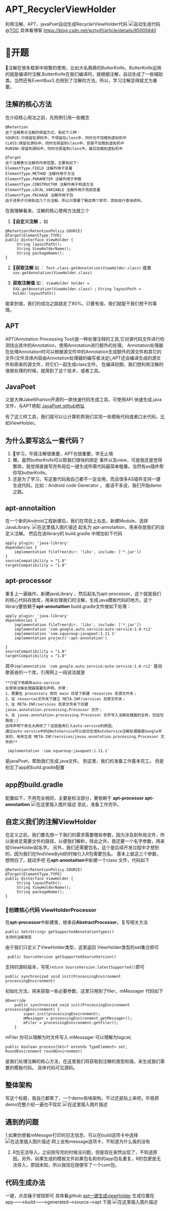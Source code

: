 # APT_RecyclerViewHolder
利用注解、APT、javaPoet自动生成RecyclerViewHolder代码
![自动生成代码](https://github.com/nbwzlyd/APT_RecyclerViewHolder/blob/master/app/gif/code.gif)
@[TOC](这里写自定义目录标题)
具体看博客 https://blog.csdn.net/wzlyd1/article/details/85005840

# 开题

注解在很多框架中频繁的使用，比如大名鼎鼎的ButterKnife，ButterKnife运用的就是编译时注解,ButterKnife在我们编译时，就根据注解，自动生成了一些辅助类。当然还有EventBus3,也用到了注解的方法。所以，学习注解显得就尤为重要。

## 注解的核心方法

在介绍核心用法之前，先照例引用一些概念

    @Retention 
    这个注解表示注解的保留方式，有如下三种： 
    SOURCE:只保留在源码中，不保留在class中，同时也不加载到虚拟机中 
    CLASS:保留在源码中，同时也保留到class中，但是不加载到虚拟机中 
    RUNING:保留到源码中，同时也保留到class中，最后加载到虚拟机中

    @Target 
    这个注解表示注解的作用范围，主要有如下:
    ElementType.FIELD 注解作用于变量
    ElementType.METHOD 注解作用于方法
    ElementType.PARAMETER 注解作用于参数
    ElementType.CONSTRUCTOR 注解作用于构造方法
    ElementType.LOCAL_VARIABLE 注解作用于局部变量
    ElementType.PACKAGE 注解作用于包
    由于该例子只用到这几个元注解，所以只需要了解这两个即可，其他自行查询资料。

在我理解看来，注解的核心使用方法就三个 
 1. **自定义注解** ，如 

```
@Retention(RetentionPolicy.SOURCE)
@Target(ElementType.TYPE)
public @interface ViewHolder {
     String layoutPath();
     String ViewHolderName();
     String packageName();
}
```
 2. **获取注解**  如 ：
```Test.class.getAnnotation(ViewHolder.class)```
或者```xxx.getAnnotation(ViewHolder.class)```

 3. **获取注解值** 如：
 ```ViewHolder holder = XXX.getAnnotation(ViewHolder.class) ;```
 ```String layoutPath = holder.layoutPath()```

能拿到值，我们的成功之路就走了80%，只要有值，我们就能干我们想干的事情。

## APT
APT(Annotation Processing Tool)是一种处理注释的工具,它对源代码文件进行检测找出其中的Annotation，使用Annotation进行额外的处理。
Annotation处理器在处理Annotation时可以根据源文件中的Annotation生成额外的源文件和其它的文件(文件具体内容由Annotation处理器的编写者决定),APT还会编译生成的源文件和原来的源文件，将它们一起生成class文件。
在编译初期，我们想利用注解的值做处理的时候，就用到了这个技术，或者工具。
 
## JavaPoet
又是大神JakeWharton开源的一款快速代码生成工具，可使用API 快速生成.java文件，与APT绝配
 [JavaPoet github地址](https://github.com/square/javapoet)

有了这三样工具，我们就可以让计算机帮我们实现一些模板代码或者口水代码，比如ViewHolder。

## 为什么要写这么一套代码？

 1. 学习，毕竟注解很重要，APT也很重要，学无止境
 2. 懒，虽然butterKnife可以帮我们很快的绑定 事件以及view，可是我还是觉得繁琐，我觉得直接写完布局后一键生成所需代码最简单粗暴。当然有as插件帮你写butterKnife。
 3.  还是为了学习，写这套代码我自己都不一定会用，而且很多AS插件支持一键生成代码，比如：Android code Generator  。
 废话不多说，我们开始demo之路。


## apt-annotaition
在一个新的Android工程新建后，我们在项目上右击，新建Module，选择JavaLibrary.
![在这里插入图片描述](https://img-blog.csdnimg.cn/20181214152507310.png?x-oss-process=image/watermark,type_ZmFuZ3poZW5naGVpdGk,shadow_10,text_aHR0cHM6Ly9ibG9nLmNzZG4ubmV0L3d6bHlkMQ==,size_16,color_FFFFFF,t_70)
起名为 apt-annotaition，用来存放我们的自定义注解。
然后在该library的 build.gradle 中增加如下代码

```
apply plugin: 'java-library'
dependencies {
    implementation fileTree(dir: 'libs', include: ['*.jar'])
}
sourceCompatibility = "1.8"
targetCompatibility = "1.8"
```

## apt-processor

重复上一遍操作，新建javaLibrary ，然后起名为apt-processor，这个就是我们的核心代码存放库，用来处理我们的注解，生成.java模板代码的地方。这个library要依赖于**apt-annotaition**
build.gradle文件做如下处理：

```
apply plugin: 'java-library'
dependencies {
    implementation fileTree(dir: 'libs', include: ['*.jar'])
    implementation 'com.google.auto.service:auto-service:1.0-rc2'
    implementation 'com.squareup:javapoet:1.11.1'
    implementation project(':apt-annotation')

}
sourceCompatibility = "1.8"
targetCompatibility = "1.8"
```
其中`implementation 'com.google.auto.service:auto-service:1.0-rc2'` 是谷歌爸爸的一个库，引用网上一段说法就是

    **介绍下依赖库auto-service
    在使用注解处理器需要先声明，步骤：
    1、需要在 processors 库的 main 目录下新建 resources 资源文件夹；
    2、在 resources文件夹下建立 META-INF/services 目录文件夹；
    3、在 META-INF/services 目录文件夹下创建 javax.annotation.processing.Processor 文件；
    4、在 javax.annotation.processing.Processor 文件写入注解处理器的全称，包括包路径；）
    这样声明下来也太麻烦了？这就是用引入auto-service的原因。
    通过auto-service中的@AutoService可以自动生成AutoService注解处理器是Google开发的，用来生成 META-INF/services/javax.annotation.processing.Processor 文件的**
```
 implementation 'com.squareup:javapoet:1.11.1'
```
是javaPoet，帮助我们生成.java文件。
到这里，我们的准备工作基本完工。
但是别忘了app的build.gradle配置
## app的build.gradle
配置如下，不用完全相同，主要是标注部分，要依赖于 **apt-processor apt-annotaition**
![在这里插入图片描述](https://img-blog.csdnimg.cn/20181214154313658.png?x-oss-process=image/watermark,type_ZmFuZ3poZW5naGVpdGk,shadow_10,text_aHR0cHM6Ly9ibG9nLmNzZG4ubmV0L3d6bHlkMQ==,size_16,color_FFFFFF,t_70)
至此，准备工作完毕。


## 自定义我们的注解ViewHolder
在定义之前，我们要先想一下我们的需求需要哪些参数，因为涉及到布局文件，所以我肯定需要文件的路径，以便我们解析，除此之外，我还要一个名字参数，用来给ViewHolder起名字。
另外，我们还需要包名，这个是后续开发过程中才想到的，因为我们在findViewById的时候引入R包需要包名。
基本上就这三个参数，想明白了，就动手吧
 在**apt-annotaition**中新建一个class 文件，代码如下
```
@Retention(RetentionPolicy.SOURCE)
@Target(ElementType.TYPE)
public @interface ViewHolder {
     String layoutPath();
     String ViewHolderName();
     String packageName();
}
```



### 创建核心代码 ViewHolderProcessor
 在**apt-processor**中新建类，继承自**AbstractProcessor**，复写相关方法
```
public Set<String> getSupportedAnnotationTypes()
支持的注解类型
```
由于我们只定义了ViewHolder类型，这里返回 ViewHolder类型的set集合即可

```
 public SourceVersion getSupportedSourceVersion()
```
支持的源码版本，写死`return SourceVersion.latestSupported()`即可

```
public synchronized void init(ProcessingEnvironment processingEnvironment)
```
初始化方法，用来获取一些必要参数，这里只用到了filer，mMessager
代码如下

```
@Override
    public synchronized void init(ProcessingEnvironment processingEnvironment) {
        super.init(processingEnvironment);
        mMessager = processingEnvironment.getMessager();
        mFiler = processingEnvironment.getFiler();
    }
```
 mFiler 你可以理解为时文件写入
  mMessager 可以理解为logcat;

```
public boolean process(Set<? extends TypeElement> set, RoundEnvironment roundEnvironment)
```
是我们处理注解的核心方法，在这里我们将获取到注解的类型和值。来生成我们需要的模板代码。
具体代码可见源码。

##  整体架构
写这个标题，我自己都笑了，一个demo有啥架构，不过还是贴上来吧，毕竟把demo完整介绍一遍也不现实
![在这里插入图片描述](https://img-blog.csdnimg.cn/20181214163109751.png?x-oss-process=image/watermark,type_ZmFuZ3poZW5naGVpdGk,shadow_10,text_aHR0cHM6Ly9ibG9nLmNzZG4ubmV0L3d6bHlkMQ==,size_16,color_FFFFFF,t_70)

## 遇到的问题
1.如果你想看mMessger打印的日志信息，可以在build选项卡中选择
![在这里插入图片描述](https://img-blog.csdnimg.cn/20181214162108104.png?x-oss-process=image/watermark,type_ZmFuZ3poZW5naGVpdGk,shadow_10,text_aHR0cHM6Ly9ibG9nLmNzZG4ubmV0L3d6bHlkMQ==,size_16,color_FFFFFF,t_70)
网上说有message选项卡，不知道为什么我的没有

2. R包无法导入，之前刚写完的时候没问题，但是现在突然出现了，不知道原因，另外，如果生成的模板文件如果包名和你的app包名重复，R的包更是无法导入，原因未知，所以我现在随便写了一个com包。
##  代码生成办法
一键，点击锤子按钮即可 具体看github 
[apt一键生成viewHolder](https://github.com/nbwzlyd/APT_RecyclerViewHolder)
生成位置在
app--->build--->generated-->source-->apt 下面
![在这里插入图片描述](https://img-blog.csdnimg.cn/20181214163956395.png?x-oss-process=image/watermark,type_ZmFuZ3poZW5naGVpdGk,shadow_10,text_aHR0cHM6Ly9ibG9nLmNzZG4ubmV0L3d6bHlkMQ==,size_16,color_FFFFFF,t_70)
